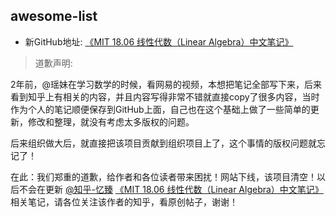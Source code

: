 ## awesome-list

* 新GitHub地址: [《MIT 18.06 线性代数（Linear Algebra）中文笔记》](https://github.com/yizhen20133868/MIT-Linear-Algebra-Notes)

> 道歉声明: 

2年前，@瑶妹在学习数学的时候，看网易的视频，本想把笔记全部写下来，后来看到知乎上有相关的内容，并且内容写得非常不错就直接copy了很多内容，当时作为个人的笔记顺便保存到GitHub上面，自己也在这个基础上做了一些简单的更新，修改和整理，就没有考虑太多版权的问题。

后来组织做大后，就直接把该项目贡献到组织项目上了，这个事情的版权问题就忘记了！

在此：我们郑重的道歉，给作者和各位读者带来困扰！网站下线，该项目清空！以后不会在更新 [@知乎-忆臻](https://www.zhihu.com/people/qinlibo_nlp/activities) [《MIT 18.06 线性代数（Linear Algebra）中文笔记》](https://github.com/yizhen20133868/MIT-Linear-Algebra-Notes)相关笔记，请各位关注该作者的知乎，看原创帖子，谢谢！
